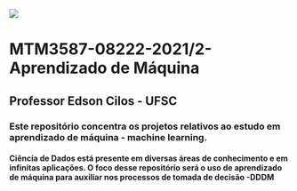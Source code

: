 <img src="https://inscricao.ucpel.edu.br/portal/wp-content/uploads/2019/12/ci%C3%AAncia-de-dados-750x375.jpg"/>

# MTM3587-08222-2021/2-Aprendizado de Máquina
## Professor Edson Cilos - UFSC
### Este repositório concentra os projetos relativos ao estudo em aprendizado de máquina - machine learning.
#### Ciência de Dados está presente em diversas áreas de conhecimento e em infinitas aplicações. O foco desse repositório será o uso de aprendizado de máquina para auxiliar nos processos de tomada de decisão -DDDM

